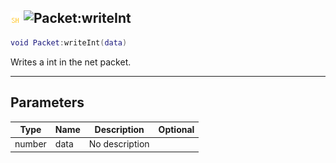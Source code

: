 ## ![shared](../../.gitbook/assets/shared.png) ![Packet](./readme/packet "mention"):writeInt

```lua
void Packet:writeInt(data)
```

Writes a int in the net packet.

------
## Parameters

| Type   | Name | Description | Optional |
| ------ | ---- | ----------- | -------: |
| number | data | No description |  |

